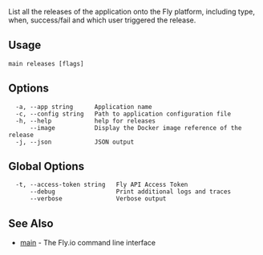 List all the releases of the application onto the Fly platform,
including type, when, success/fail and which user triggered the release.


## Usage
~~~
main releases [flags]
~~~

## Options

~~~
  -a, --app string      Application name
  -c, --config string   Path to application configuration file
  -h, --help            help for releases
      --image           Display the Docker image reference of the release
  -j, --json            JSON output
~~~

## Global Options

~~~
  -t, --access-token string   Fly API Access Token
      --debug                 Print additional logs and traces
      --verbose               Verbose output
~~~

## See Also

* [main](/docs/flyctl/main/)	 - The Fly.io command line interface

